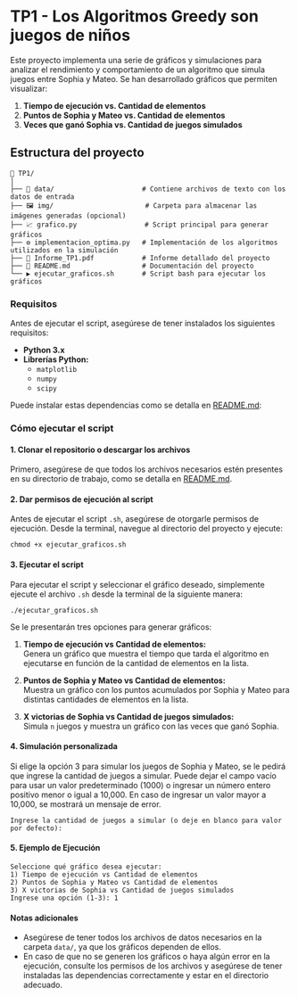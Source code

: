 # TP1 - Los Algoritmos Greedy son juegos de niños

Este proyecto implementa una serie de gráficos y simulaciones para analizar el rendimiento y comportamiento de un algoritmo que simula juegos entre Sophia y Mateo. Se han desarrollado gráficos que permiten visualizar:

1. **Tiempo de ejecución vs. Cantidad de elementos**  
2. **Puntos de Sophia y Mateo vs. Cantidad de elementos**  
3. **Veces que ganó Sophia vs. Cantidad de juegos simulados**  

## Estructura del proyecto

```
📁 TP1/
│
├── 📂 data/                      # Contiene archivos de texto con los datos de entrada
├── 🖼️ img/                       # Carpeta para almacenar las imágenes generadas (opcional)
├── 📈 grafico.py                 # Script principal para generar gráficos
├── ⚙️ implementacion_optima.py   # Implementación de los algoritmos utilizados en la simulación
├── 📄 Informe_TP1.pdf            # Informe detallado del proyecto
├── 📑 README.md                  # Documentación del proyecto
└── ▶️ ejecutar_graficos.sh       # Script bash para ejecutar los gráficos
```

### Requisitos

Antes de ejecutar el script, asegúrese de tener instalados los siguientes requisitos:

- **Python 3.x**
- **Librerías Python:**
  - `matplotlib`
  - `numpy`
  - `scipy`

Puede instalar estas dependencias como se detalla en [README.md](../README.md):

### Cómo ejecutar el script

#### 1. Clonar el repositorio o descargar los archivos

Primero, asegúrese de que todos los archivos necesarios estén presentes en su directorio de trabajo, como se detalla en [README.md](../README.md).

#### 2. Dar permisos de ejecución al script

Antes de ejecutar el script `.sh`, asegúrese de otorgarle permisos de ejecución. Desde la terminal, navegue al directorio del proyecto y ejecute:

```
chmod +x ejecutar_graficos.sh
```

#### 3. Ejecutar el script

Para ejecutar el script y seleccionar el gráfico deseado, simplemente ejecute el archivo `.sh` desde la terminal de la siguiente manera:

```
./ejecutar_graficos.sh
```

Se le presentarán tres opciones para generar gráficos:

1. **Tiempo de ejecución vs Cantidad de elementos:**  
   Genera un gráfico que muestra el tiempo que tarda el algoritmo en ejecutarse en función de la cantidad de elementos en la lista.

2. **Puntos de Sophia y Mateo vs Cantidad de elementos:**  
   Muestra un gráfico con los puntos acumulados por Sophia y Mateo para distintas cantidades de elementos en la lista.

3. **X victorias de Sophia vs Cantidad de juegos simulados:**  
   Simula `n` juegos y muestra un gráfico con las veces que ganó Sophia.

#### 4. Simulación personalizada

Si elige la opción 3 para simular los juegos de Sophia y Mateo, se le pedirá que ingrese la cantidad de juegos a simular. Puede dejar el campo vacío para usar un valor predeterminado (1000) o ingresar un número entero positivo menor o igual a 10,000. En caso de ingresar un valor mayor a 10,000, se mostrará un mensaje de error.

```
Ingrese la cantidad de juegos a simular (o deje en blanco para valor por defecto): 
```

#### 5. Ejemplo de Ejecución

```
Seleccione qué gráfico desea ejecutar:
1) Tiempo de ejecución vs Cantidad de elementos
2) Puntos de Sophia y Mateo vs Cantidad de elementos
3) X victorias de Sophia vs Cantidad de juegos simulados
Ingrese una opción (1-3): 1
```

#### Notas adicionales

- Asegúrese de tener todos los archivos de datos necesarios en la carpeta `data/`, ya que los gráficos dependen de ellos.
- En caso de que no se generen los gráficos o haya algún error en la ejecución, consulte los permisos de los archivos y asegúrese de tener instaladas las dependencias correctamente y estar en el directorio adecuado.
